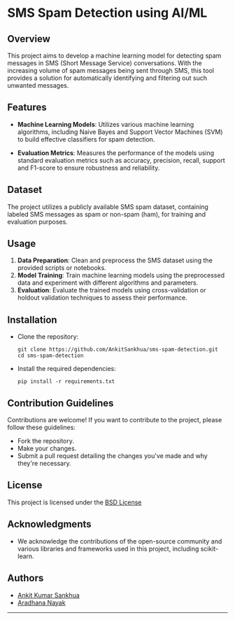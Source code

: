 # SMS Spam Detection using AI/ML

## Overview
This project aims to develop a machine learning model for detecting spam messages in SMS (Short Message Service) conversations. With the increasing volume of spam messages being sent through SMS, this tool provides a solution for automatically identifying and filtering out such unwanted messages.

## Features
- **Machine Learning Models**: Utilizes various machine learning algorithms, including Naive Bayes and Support Vector Machines (SVM) to build effective classifiers for spam detection.
  
- **Evaluation Metrics**: Measures the performance of the models using standard evaluation metrics such as accuracy, precision, recall, support and F1-score to ensure robustness and reliability.

## Dataset
The project utilizes a publicly available SMS spam dataset, containing labeled SMS messages as spam or non-spam (ham), for training and evaluation purposes.

## Usage
1. **Data Preparation**: Clean and preprocess the SMS dataset using the provided scripts or notebooks.
2. **Model Training**: Train machine learning models using the preprocessed data and experiment with different algorithms and parameters.
3. **Evaluation**: Evaluate the trained models using cross-validation or holdout validation techniques to assess their performance.


## Installation
- Clone the repository:
  ```
  git clone https://github.com/AnkitSankhua/sms-spam-detection.git
  cd sms-spam-detection
  ```
- Install the required dependencies:
  ```
  pip install -r requirements.txt
  ```

## Contribution Guidelines
Contributions are welcome! If you want to contribute to the project, please follow these guidelines:
- Fork the repository.
- Make your changes.
- Submit a pull request detailing the changes you've made and why they're necessary.

## License
This project is licensed under the [BSD License](LICENSE)

## Acknowledgments
- We acknowledge the contributions of the open-source community and various libraries and frameworks used in this project, including scikit-learn.

## Authors
- [Ankit Kumar Sankhua](https://github.com/AnkitSankhua)
- [Aradhana Nayak](https://github.com/AradhanaNayak)


__________________________________________________________________
